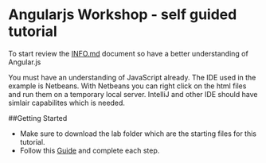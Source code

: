# Angularjs Workshop - self guided tutorial

To start review the [INFO.md](https://github.com/gforti/angularjs-workshop-tutorial/blob/master/INFO.md) document so have a better understanding of Angular.js

You must have an understanding of JavaScript already.  The IDE used in the example is Netbeans.  With Netbeans you can right click on the html files and run them on a temporary local server. IntelliJ and other IDE should have simlair capabilites which is needed.

##Getting Started

- Make sure to download the lab folder which are the starting files for this tutorial.
- Follow this [Guide](https://github.com/gforti/angularjs-workshop-tutorial/blob/master/guides/README.md) and complete each step.

